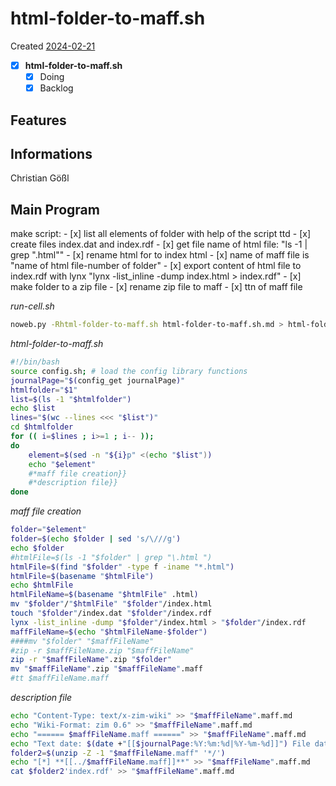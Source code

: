 # html-folder-to-maff.sh
Created [2024-02-21](2024-02-21)

- [X] **html-folder-to-maff.sh**
    - [X] Doing
    - [X] Backlog

## Features



## Informations
 Christian Gößl
## Main Program

make script:
    - [x] list all elements of folder with help of the script ttd
    - [x] create files index.dat and index.rdf
    - [x] get file name of html file: "ls -1 | grep "\.html""
    - [x] rename html for to index html
    - [x] name of maff file is "name of html file-number of folder"
    - [x] export content of html file to index.rdf with lynx "lynx -list_inline -dump index.html > index.rdf"
    - [x] make folder to a zip file
    - [x] rename zip file to maff
    - [x] ttn of maff file


*run-cell.sh*
```bash
noweb.py -Rhtml-folder-to-maff.sh html-folder-to-maff.sh.md > html-folder-to-maff.sh && echo 'fertig' 
```

*html-folder-to-maff.sh*
```bash
#!/bin/bash
source config.sh; # load the config library functions
journalPage="$(config_get journalPage)"
htmlfolder="$1"
list=$(ls -1 "$htmlfolder")
echo $list
lines="$(wc --lines <<< "$list")"
cd $htmlfolder
for (( i=$lines ; i>=1 ; i-- ));
do
	element=$(sed -n "${i}p" <(echo "$list"))
	echo "$element"
    #*maff file creation}}
    #*description file}}
done
```


*maff file creation*
```bash
folder="$element"
folder=$(echo $folder | sed 's/\///g')
echo $folder
#htmlFile=$(ls -1 "$folder" | grep "\.html ")
htmlFile=$(find "$folder" -type f -iname "*.html")
htmlFile=$(basename "$htmlFile")
echo $htmlFile
htmlFileName=$(basename "$htmlFile" .html)
mv "$folder"/"$htmlFile" "$folder"/index.html
touch "$folder"/index.dat "$folder"/index.rdf
lynx -list_inline -dump "$folder"/index.html > "$folder"/index.rdf
maffFileName=$(echo "$htmlFileName-$folder")
####mv "$folder" "$maffFileName"
#zip -r $maffFileName.zip "$maffFileName"
zip -r "$maffFileName".zip "$folder"
mv "$maffFileName".zip "$maffFileName".maff
#tt $maffFileName.maff
```


*description file*
```bash
echo "Content-Type: text/x-zim-wiki" >> "$maffFileName".maff.md
echo "Wiki-Format: zim 0.6" >> "$maffFileName".maff.md
echo "====== $maffFileName.maff ======" >> "$maffFileName".maff.md
echo "Text date: $(date +"[[$journalPage:%Y:%m:%d|%Y-%m-%d]]") File date: $(date +"[[$journalPage:%Y:%m:%d|%Y-%m-%d]]" -r "$maffFileName".maff)" >> "$maffFileName".md
folder2=$(unzip -Z -1 "$maffFileName.maff" '*/')
echo "[*] **[[../$maffFileName.maff]]**" >> "$maffFileName".maff.md
cat $folder2'index.rdf' >> "$maffFileName".maff.md
```
